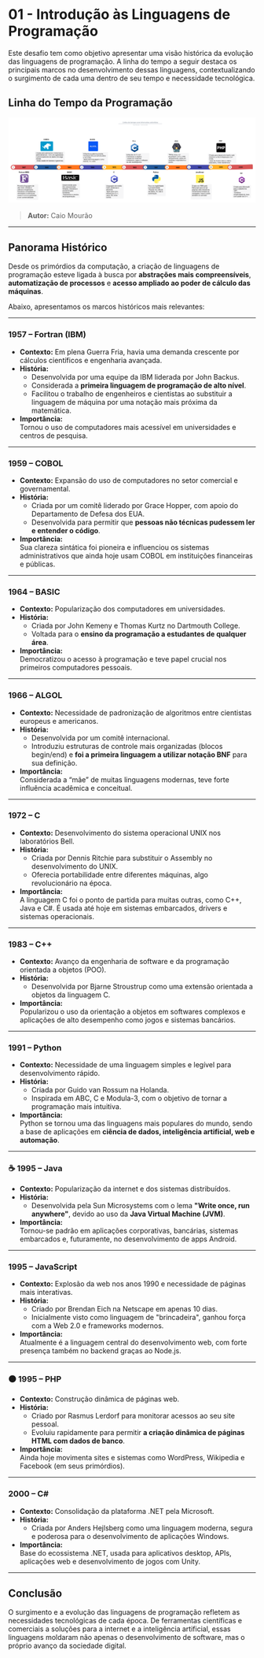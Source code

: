 # 01 - Introdução às Linguagens de Programação

Este desafio tem como objetivo apresentar uma visão histórica da evolução das linguagens de programação. A linha do tempo a seguir destaca os principais marcos no desenvolvimento dessas linguagens, contextualizando o surgimento de cada uma dentro de seu tempo e necessidade tecnológica.

## Linha do Tempo da Programação

![Linha do Tempo da Programação](linha-do-tempo.png)

> **Autor:** Caio Mourão  

---

## Panorama Histórico

Desde os primórdios da computação, a criação de linguagens de programação esteve ligada à busca por **abstrações mais compreensíveis**, **automatização de processos** e **acesso ampliado ao poder de cálculo das máquinas**.

Abaixo, apresentamos os marcos históricos mais relevantes:

---

### 1957 – **Fortran (IBM)**  
- **Contexto:** Em plena Guerra Fria, havia uma demanda crescente por cálculos científicos e engenharia avançada.
- **História:**
  - Desenvolvida por uma equipe da IBM liderada por John Backus.
  - Considerada a **primeira linguagem de programação de alto nível**.
  - Facilitou o trabalho de engenheiros e cientistas ao substituir a linguagem de máquina por uma notação mais próxima da matemática.
- **Importância:**  
  Tornou o uso de computadores mais acessível em universidades e centros de pesquisa.

---

### 1959 – **COBOL**  
- **Contexto:** Expansão do uso de computadores no setor comercial e governamental.
- **História:**
  - Criada por um comitê liderado por Grace Hopper, com apoio do Departamento de Defesa dos EUA.
  - Desenvolvida para permitir que **pessoas não técnicas pudessem ler e entender o código**.
- **Importância:**  
  Sua clareza sintática foi pioneira e influenciou os sistemas administrativos que ainda hoje usam COBOL em instituições financeiras e públicas.

---

### 1964 – **BASIC**  
- **Contexto:** Popularização dos computadores em universidades.
- **História:**
  - Criada por John Kemeny e Thomas Kurtz no Dartmouth College.
  - Voltada para o **ensino da programação a estudantes de qualquer área**.
- **Importância:**  
  Democratizou o acesso à programação e teve papel crucial nos primeiros computadores pessoais.

---

### 1966 – **ALGOL**  
- **Contexto:** Necessidade de padronização de algoritmos entre cientistas europeus e americanos.
- **História:**
  - Desenvolvida por um comitê internacional.
  - Introduziu estruturas de controle mais organizadas (blocos begin/end) e **foi a primeira linguagem a utilizar notação BNF** para sua definição.
- **Importância:**  
  Considerada a “mãe” de muitas linguagens modernas, teve forte influência acadêmica e conceitual.

---

### 1972 – **C**  
- **Contexto:** Desenvolvimento do sistema operacional UNIX nos laboratórios Bell.
- **História:**
  - Criada por Dennis Ritchie para substituir o Assembly no desenvolvimento do UNIX.
  - Oferecia portabilidade entre diferentes máquinas, algo revolucionário na época.
- **Importância:**  
  A linguagem C foi o ponto de partida para muitas outras, como C++, Java e C#. É usada até hoje em sistemas embarcados, drivers e sistemas operacionais.

---

### 1983 – **C++**  
- **Contexto:** Avanço da engenharia de software e da programação orientada a objetos (POO).
- **História:**
  - Desenvolvida por Bjarne Stroustrup como uma extensão orientada a objetos da linguagem C.
- **Importância:**  
  Popularizou o uso da orientação a objetos em softwares complexos e aplicações de alto desempenho como jogos e sistemas bancários.

---

### 1991 – **Python**  
- **Contexto:** Necessidade de uma linguagem simples e legível para desenvolvimento rápido.
- **História:**
  - Criada por Guido van Rossum na Holanda.
  - Inspirada em ABC, C e Modula-3, com o objetivo de tornar a programação mais intuitiva.
- **Importância:**  
  Python se tornou uma das linguagens mais populares do mundo, sendo a base de aplicações em **ciência de dados, inteligência artificial, web e automação**.

---

### ☕ 1995 – **Java**  
- **Contexto:** Popularização da internet e dos sistemas distribuídos.
- **História:**
  - Desenvolvida pela Sun Microsystems com o lema **"Write once, run anywhere"**, devido ao uso da **Java Virtual Machine (JVM)**.
- **Importância:**  
  Tornou-se padrão em aplicações corporativas, bancárias, sistemas embarcados e, futuramente, no desenvolvimento de apps Android.

---

### 1995 – **JavaScript**  
- **Contexto:** Explosão da web nos anos 1990 e necessidade de páginas mais interativas.
- **História:**
  - Criado por Brendan Eich na Netscape em apenas 10 dias.
  - Inicialmente visto como linguagem de "brincadeira", ganhou força com a Web 2.0 e frameworks modernos.
- **Importância:**  
  Atualmente é a linguagem central do desenvolvimento web, com forte presença também no backend graças ao Node.js.

---

### ⚫ 1995 – **PHP**  
- **Contexto:** Construção dinâmica de páginas web.
- **História:**
  - Criado por Rasmus Lerdorf para monitorar acessos ao seu site pessoal.
  - Evoluiu rapidamente para permitir **a criação dinâmica de páginas HTML com dados de banco**.
- **Importância:**  
  Ainda hoje movimenta sites e sistemas como WordPress, Wikipedia e Facebook (em seus primórdios).

---

### 2000 – **C#**  
- **Contexto:** Consolidação da plataforma .NET pela Microsoft.
- **História:**
  - Criada por Anders Hejlsberg como uma linguagem moderna, segura e poderosa para o desenvolvimento de aplicações Windows.
- **Importância:**  
  Base do ecossistema .NET, usada para aplicativos desktop, APIs, aplicações web e desenvolvimento de jogos com Unity.

---

## Conclusão

O surgimento e a evolução das linguagens de programação refletem as necessidades tecnológicas de cada época. De ferramentas científicas e comerciais a soluções para a internet e a inteligência artificial, essas linguagens moldaram não apenas o desenvolvimento de software, mas o próprio avanço da sociedade digital.
